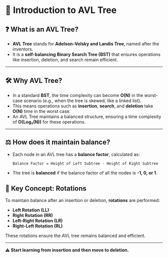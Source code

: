 # 🌳 Introduction to AVL Tree

## ❓ What is an AVL Tree?  
- **AVL Tree** stands for **Adelson-Velsky and Landis Tree**, named after the inventors.  
- It is a **self-balancing Binary Search Tree (BST)** that ensures operations like insertion, deletion, and search remain efficient.

---

## 🛠️ Why AVL Tree?  
- In a standard **BST**, the time complexity can become **O(N)** in the worst-case scenario (e.g., when the tree is skewed, like a linked list).  
- This means operations such as **insertion**, **search**, and **deletion** take **O(N)** time in the worst case.  
- An AVL Tree maintains a balanced structure, ensuring a time complexity of **O(Log₂(N))** for these operations.

---

## ⚖️ How does it maintain balance?  
- Each node in an AVL tree has a **balance factor**, calculated as:  
  ```text
  Balance Factor = Height of Left Subtree - Height of Right Subtree
- The tree is **balanced** if the balance factor of all the nodes is **-1, 0, or 1**.

## 🔄 Key Concept: Rotations  
To maintain balance after an insertion or deletion, **rotations** are performed:  

- **Left Rotation (LL)**  
- **Right Rotation (RR)**  
- **Left-Right Rotation (LR)**  
- **Right-Left Rotation (RL)**  

These rotations ensure the AVL tree remains balanced and efficient.  

---

**⚠️ Start learning from insertion and then move to deletion.**
